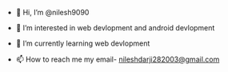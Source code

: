 - 👋 Hi, I’m @nilesh9090
- 👀 I’m interested in web devlopment and android devlopment
- 🌱 I’m currently learning web devlopment

- 📫 How to reach me 
    my email-  nileshdarji282003@gmail.com

<!---
nilesh9090/nilesh9090 is a ✨ special ✨ repository because its `README.md` (this file) appears on your GitHub profile.
You can click the Preview link to take a look at your changes.
--->

